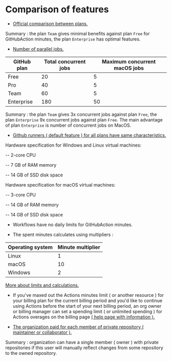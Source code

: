 # Comparison of features

- [Official comparison between plans.](https://github.com/pricing)

Summary : the plan `Team` gives minimal benefits against plan `Free` for GitHubAction minutes, the plan `Enterprise` has optimal features.

- [Number of parallel jobs.](https://docs.github.com/en/actions/learn-github-actions/usage-limits-billing-and-administration#usage-limits)

| GitHub plan | Total concurrent jobs | Maximum concurrent macOS jobs |
|-------------|-----------------------|-------------------------------|
| Free        | 20                    | 5                             |
| Pro         | 40                    | 5                             |
| Team        | 60                    | 5                             |
| Enterprise  | 180                   | 50                            |

Summary : the plan `Team` gives 3x concurrent jobs against plan `Free`, the plan `Enterprise` 9x concurrent jobs against plan `Free`. The main advantage of plan `Enterprise` is number of concurrent jobs on MacOS.

- [Github runners ( default feature ) for all plans have same characteristics.](https://docs.github.com/en/actions/using-github-hosted-runners/about-github-hosted-runners#supported-runners-and-hardware-resources)

Hardware specification for Windows and Linux virtual machines:

-- 2-core CPU

-- 7 GB of RAM memory

-- 14 GB of SSD disk space

Hardware specification for macOS virtual machines:

-- 3-core CPU

-- 14 GB of RAM memory

-- 14 GB of SSD disk space

- Workflows have no daily limits for GitHubAction minutes.

- The spent minutes calculates using multipliers :

| Operating system | Minute multiplier |
|------------------|-------------------|
| Linux            | 1                 |
| macOS            | 10                |
| Windows          | 2                 |

[More about limits and calculations.](https://docs.github.com/en/billing/managing-billing-for-github-actions/about-billing-for-github-actions)

- If you've maxed out the Actions minutes limit ( or another resource ) for your billing plan for the current billing period and you'd like to continue using Actions before the start of your next billing period, an org owner or billing manager can set a spending limit ( or unlimited spending ) for Actions overages on the billing page [( help page with information ).](https://help.github.com/en/github/setting-up-and-managing-billing-and-payments-on-github/managing-your-spending-limit-for-github-actions)

- [The organization paid for each member of private repository ( maintainer or collaborator ).](https://docs.github.com/en/billing/managing-billing-for-your-github-account/about-per-user-pricing)

Summary : organization can have a single member ( owner ) with private repositories if this user will manually reflect changes from some repository to the owned repository.
